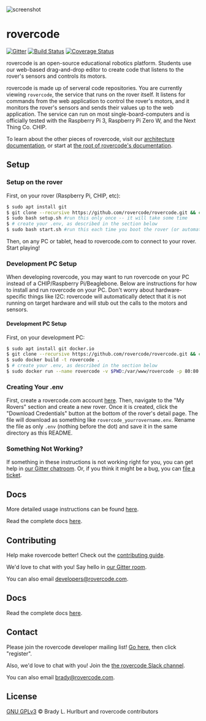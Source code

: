 ![screenshot](https://rovercode.com/static/images/screenshot.jpg)

# rovercode

[![Gitter](https://badges.gitter.im/rovercode.png)](https://gitter.im/rovercode/Lobby)
[![Build Status](https://travis-ci.org/rovercode/rovercode.svg?branch=development)](https://travis-ci.org/rovercode/rovercode)
[![Coverage Status](https://coveralls.io/repos/github/rovercode/rovercode/badge.svg)](https://coveralls.io/github/rovercode/rovercode)

rovercode is an open-source educational robotics platform. Students use our web-based drag-and-drop editor to create
code that listens to the rover's sensors and controls its motors.

rovercode is made up of serveral code repositories. You are currently viewing `rovercode`, the service that runs
on the rover itself. It listens for commands from the web application to control the rover's motors, and it monitors the rover's sensors and sends their values up to the web application. The service can run on most single-board-computers and is 
officially tested with the Raspberry Pi 3, Raspberry Pi Zero W, and the Next Thing Co. CHIP.

To learn about the other pieces of rovercode, visit our [architecture documentation](https://contributor-docs.rovercode.com/architecture.html), or start at [the root of rovercode's documentation](https://contributor-docs.rovercode.com).

## Setup

### Setup on the rover
First, on your rover (Raspberry Pi, CHIP, etc):
```bash
$ sudo apt install git
$ git clone --recursive https://github.com/rovercode/rovercode.git && cd rovercode
$ sudo bash setup.sh #run this only once -- it will take some time
$ # create your .env, as described in the section below
$ sudo bash start.sh #run this each time you boot the rover (or automatically start if chosen in setup)
```
Then, on any PC or tablet, head to rovercode.com to connect to your rover. Start playing!

### Development PC Setup
When developing rovercode, you may want to run rovercode on your PC instead of a CHIP/Raspberry Pi/Beaglebone.
Below are instructions for how to install and run rovercode on your PC. Don't worry about hardware-specific things
like I2C: rovercode will automatically detect that it is not running on target hardware and will stub out the calls to the motors 
and sensors.

#### Development PC Setup
First, on your development PC:
```bash
$ sudo apt install git docker.io
$ git clone --recursive https://github.com/rovercode/rovercode.git && cd rovercode
$ sudo docker build -t rovercode .
$ # create your .env, as described in the section below
$ sudo docker run --name rovercode -v $PWD:/var/www/rovercode -p 80:80 -d rovercode
```

### Creating Your .env
First, create a rovercode.com account [here](https://rovercode.com/accounts/signup/). Then, navigate to the "My Rovers" section and
create a new rover. Once it is created, click the "Download Credentials" button at the bottom of the rover's detail page. The file
will download as something like `rovercode_yourrovername.env`. Rename the file as only `.env` (nothing before the dot) and save it in the same directory as this README.

### Something Not Working?
If something in these instructions is not working right for you, you can get help in [our Gitter chatroom](https://gitter.im/rovercode/Lobby). Or, if you think it might be a bug, you can [file a ticket](https://github.com/rovercode/rovercode/issues/new).


## Docs
More detailed usage instructions can be found [here](https://contributor-docs.rovercode.com/rovercode/master/setup.html).

Read the complete docs [here](https://contributor-docs.rovercode.com).

## Contributing
Help make rovercode better! Check out the [contributing guide](https://contributor-docs.rovercode.com/contributing.html). 

We'd love to chat with you! Say hello in [our Gitter room](https://gitter.im/rovercode/Lobby).

You can also email developers@rovercode.com.

## Docs
Read the complete docs [here](http://rovercode.readthedocs.io/en/latest).

## Contact
Please join the rovercode developer mailing list! [Go here](https://1988.onlinegroups.net/groups/rovercode-developers/), then
click "register".

Also, we'd love to chat with you! Join the [the rovercode Slack channel](http://chat.rovercode.com).

You can also email brady@rovercode.com.

## License
[GNU GPLv3](license) © Brady L. Hurlburt and rovercode contributors
